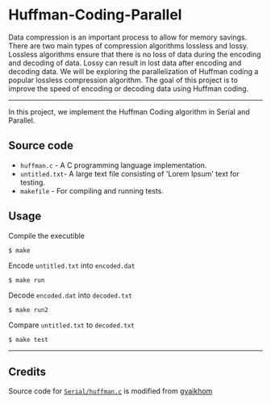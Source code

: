 # Huffman-Coding-Parallel

Data compression is an important process to allow for memory savings. There are two main types of compression algorithms lossless and lossy. Lossless algorithms ensure that there is no loss of data during the encoding and decoding of data. Lossy can result in lost data after encoding and decoding data. We will be exploring the parallelization of Huffman coding a popular lossless compression algorithm. The goal of this project is to improve the speed of encoding or decoding data using Huffman coding. 

<hr>

In this project, we implement the Huffman Coding algorithm in Serial and Parallel. 

## Source code

* `huffman.c` - A C programming language implementation.
* `untitled.txt`- A large text file consisting of 'Lorem Ipsum' text for testing.
* `makefile` - For compiling and running tests.

## Usage

Compile the executible

    $ make

Encode `untitled.txt` into `encoded.dat`

    $ make run

Decode `encoded.dat` into `decoded.txt`

    $ make run2

Compare `untitled.txt` to `decoded.txt`

    $ make test

<hr>

## Credits

Source code for [`Serial/huffman.c`](Serial/Huffman.c) is modified from [gyaikhom](https://github.com/gyaikhom/huffman)

